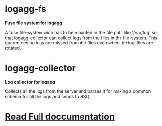 # logagg-fs
**Fuse file system for logagg**

A fuse file-system wich has to be mounted in the file path like '/var/log' so that logagg-collector can collect logs from the files in the file-system.
This guarentees no logs are missed from the files even when the log-files are rotated.

# logagg-collector
**Log collector for logagg**

Collects all the logs from the server and parses it for making a common schema for all the logs and sends to NSQ.

# [Read Full doccumentation](https://deep-compute.github.io/logagg-collector/)

